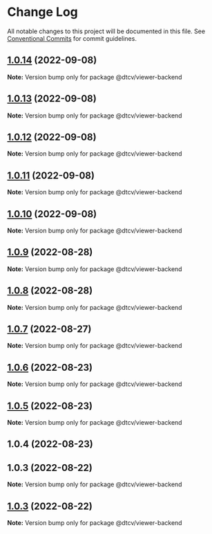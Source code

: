 # Change Log

All notable changes to this project will be documented in this file.
See [Conventional Commits](https://conventionalcommits.org) for commit guidelines.

## [1.0.14](https://github.com/paramountric/digitaltwincityviewer/compare/@dtcv/viewer-backend@1.0.13...@dtcv/viewer-backend@1.0.14) (2022-09-08)

**Note:** Version bump only for package @dtcv/viewer-backend





## [1.0.13](https://github.com/paramountric/digitaltwincityviewer/compare/@dtcv/viewer-backend@1.0.12...@dtcv/viewer-backend@1.0.13) (2022-09-08)

**Note:** Version bump only for package @dtcv/viewer-backend





## [1.0.12](https://github.com/paramountric/digitaltwincityviewer/compare/@dtcv/viewer-backend@1.0.11...@dtcv/viewer-backend@1.0.12) (2022-09-08)

**Note:** Version bump only for package @dtcv/viewer-backend





## [1.0.11](https://github.com/paramountric/digitaltwincityviewer/compare/@dtcv/viewer-backend@1.0.10...@dtcv/viewer-backend@1.0.11) (2022-09-08)

**Note:** Version bump only for package @dtcv/viewer-backend





## [1.0.10](https://github.com/paramountric/digitaltwincityviewer/compare/@dtcv/viewer-backend@1.0.9...@dtcv/viewer-backend@1.0.10) (2022-09-08)

**Note:** Version bump only for package @dtcv/viewer-backend





## [1.0.9](https://github.com/paramountric/digitaltwincityviewer/compare/@dtcv/viewer-backend@1.0.8...@dtcv/viewer-backend@1.0.9) (2022-08-28)

**Note:** Version bump only for package @dtcv/viewer-backend





## [1.0.8](https://github.com/paramountric/digitaltwincityviewer/compare/@dtcv/viewer-backend@1.0.7...@dtcv/viewer-backend@1.0.8) (2022-08-28)

**Note:** Version bump only for package @dtcv/viewer-backend





## [1.0.7](https://github.com/paramountric/digitaltwincityviewer/compare/@dtcv/viewer-backend@1.0.6...@dtcv/viewer-backend@1.0.7) (2022-08-27)

**Note:** Version bump only for package @dtcv/viewer-backend





## [1.0.6](https://github.com/paramountric/digitaltwincityviewer/compare/@dtcv/viewer-backend@1.0.5...@dtcv/viewer-backend@1.0.6) (2022-08-23)

**Note:** Version bump only for package @dtcv/viewer-backend





## [1.0.5](https://github.com/paramountric/digitaltwincityviewer/compare/@dtcv/viewer-backend@1.0.4...@dtcv/viewer-backend@1.0.5) (2022-08-23)

**Note:** Version bump only for package @dtcv/viewer-backend





## 1.0.4 (2022-08-23)



## 1.0.3 (2022-08-22)

**Note:** Version bump only for package @dtcv/viewer-backend





## [1.0.3](https://github.com/paramountric/digitaltwincityviewer/compare/v1.0.2...v1.0.3) (2022-08-22)

**Note:** Version bump only for package @dtcv/viewer-backend

